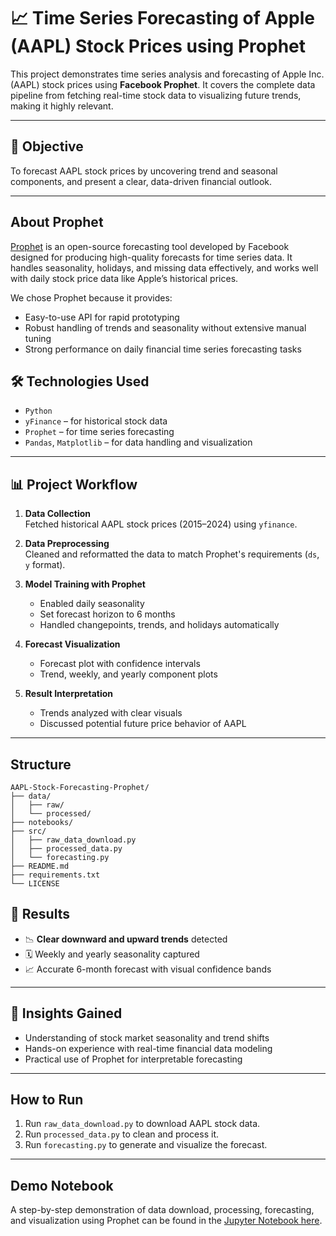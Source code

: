 # 📈 Time Series Forecasting of Apple (AAPL) Stock Prices using Prophet

This project demonstrates time series analysis and forecasting of Apple Inc. (AAPL) stock prices using **Facebook Prophet**. It covers the complete data pipeline from fetching real-time stock data to visualizing future trends, making it highly relevant.

---

## 🚀 Objective

To forecast AAPL stock prices by uncovering trend and seasonal components, and present a clear, data-driven financial outlook.

---
## About Prophet

[Prophet](https://facebook.github.io/prophet/) is an open-source forecasting tool developed by Facebook designed for producing high-quality forecasts for time series data. It handles seasonality, holidays, and missing data effectively, and works well with daily stock price data like Apple’s historical prices.

We chose Prophet because it provides:

- Easy-to-use API for rapid prototyping
- Robust handling of trends and seasonality without extensive manual tuning
- Strong performance on daily financial time series forecasting tasks



## 🛠️ Technologies Used

- `Python`
- `yFinance` – for historical stock data
- `Prophet` – for time series forecasting
- `Pandas`, `Matplotlib` – for data handling and visualization

---

## 📊 Project Workflow

1. **Data Collection**  
   Fetched historical AAPL stock prices (2015–2024) using `yfinance`.

2. **Data Preprocessing**  
   Cleaned and reformatted the data to match Prophet's requirements (`ds`, `y` format).

3. **Model Training with Prophet**  
   - Enabled daily seasonality
   - Set forecast horizon to 6 months
   - Handled changepoints, trends, and holidays automatically

4. **Forecast Visualization**  
   - Forecast plot with confidence intervals  
   - Trend, weekly, and yearly component plots

5. **Result Interpretation**  
   - Trends analyzed with clear visuals
   - Discussed potential future price behavior of AAPL

---

## Structure

```
AAPL-Stock-Forecasting-Prophet/
├── data/
│   ├── raw/
│   └── processed/
├── notebooks/
├── src/
│   ├── raw_data_download.py
│   ├── processed_data.py
│   └── forecasting.py
├── README.md
├── requirements.txt
└── LICENSE
```


## 🔮 Results

- 📉 **Clear downward and upward trends** detected
- 🗓️ Weekly and yearly seasonality captured
- 📈 Accurate 6-month forecast with visual confidence bands

---

## 🧠 Insights Gained

- Understanding of stock market seasonality and trend shifts
- Hands-on experience with real-time financial data modeling
- Practical use of Prophet for interpretable forecasting

---

## How to Run

1. Run `raw_data_download.py` to download AAPL stock data.
2. Run `processed_data.py` to clean and process it.
3. Run `forecasting.py` to generate and visualize the forecast.

---
## Demo Notebook

A step-by-step demonstration of data download, processing, forecasting, and visualization using Prophet can be found in the [Jupyter Notebook here](notebooks/Time_Series_Analysis_AAPL_Prophet.ipynb).


